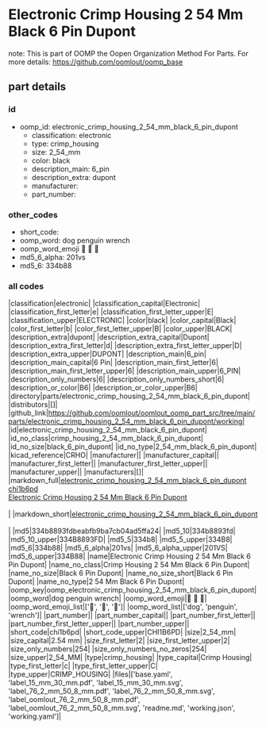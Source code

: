 # Electronic Crimp Housing 2 54 Mm Black 6 Pin Dupont  

note: This is part of OOMP the Oopen Organization Method For Parts. For more details: https://github.com/oomlout/oomp_base

##  part details





### id
* oomp_id: electronic_crimp_housing_2_54_mm_black_6_pin_dupont
  * classification: electronic
  * type: crimp_housing
  * size: 2_54_mm
  * color: black
  * description_main: 6_pin
  * description_extra: dupont
  * manufacturer: 
  * part_number: 

### other_codes
* short_code: 
* oomp_word: dog penguin wrench
* oomp_word_emoji :dog: :penguin: :wrench:
* md5_6_alpha: 201vs
* md5_6: 334b88

### all codes 
|classification|electronic|
|classification_capital|Electronic|
|classification_first_letter|e|
|classification_first_letter_upper|E|
|classification_upper|ELECTRONIC|
|color|black|
|color_capital|Black|
|color_first_letter|b|
|color_first_letter_upper|B|
|color_upper|BLACK|
|description_extra|dupont|
|description_extra_capital|Dupont|
|description_extra_first_letter|d|
|description_extra_first_letter_upper|D|
|description_extra_upper|DUPONT|
|description_main|6_pin|
|description_main_capital|6 Pin|
|description_main_first_letter|6|
|description_main_first_letter_upper|6|
|description_main_upper|6_PIN|
|description_only_numbers|6|
|description_only_numbers_short|6|
|description_or_color|B6|
|description_or_color_upper|B6|
|directory|parts/electronic_crimp_housing_2_54_mm_black_6_pin_dupont|
|distributors|[]|
|github_link|https://github.com/oomlout/oomlout_oomp_part_src/tree/main/parts/electronic_crimp_housing_2_54_mm_black_6_pin_dupont/working|
|id|electronic_crimp_housing_2_54_mm_black_6_pin_dupont|
|id_no_class|crimp_housing_2_54_mm_black_6_pin_dupont|
|id_no_size|black_6_pin_dupont|
|id_no_type|2_54_mm_black_6_pin_dupont|
|kicad_reference|CRHO|
|manufacturer||
|manufacturer_capital||
|manufacturer_first_letter||
|manufacturer_first_letter_upper||
|manufacturer_upper||
|manufacturers|[]|
|markdown_full|[electronic_crimp_housing_2_54_mm_black_6_pin_dupont](https://github.com/oomlout/oomlout_oomp_part_src/tree/main/parts/electronic_crimp_housing_2_54_mm_black_6_pin_dupont/working)<br>[chi1b6pd](https://github.com/oomlout/oomlout_oomp_part_src/tree/main/parts/electronic_crimp_housing_2_54_mm_black_6_pin_dupont/working)<br>[Electronic Crimp Housing 2 54 Mm Black 6 Pin Dupont](https://github.com/oomlout/oomlout_oomp_part_src/tree/main/parts/electronic_crimp_housing_2_54_mm_black_6_pin_dupont/working)<br><br>|
|markdown_short|[electronic_crimp_housing_2_54_mm_black_6_pin_dupont](https://github.com/oomlout/oomlout_oomp_part_src/tree/main/parts/electronic_crimp_housing_2_54_mm_black_6_pin_dupont/working)<br><br>|
|md5|334b8893fdbeabfb9ba7cb04ad5ffa24|
|md5_10|334b8893fd|
|md5_10_upper|334B8893FD|
|md5_5|334b8|
|md5_5_upper|334B8|
|md5_6|334b88|
|md5_6_alpha|201vs|
|md5_6_alpha_upper|201VS|
|md5_6_upper|334B88|
|name|Electronic Crimp Housing 2 54 Mm Black 6 Pin Dupont|
|name_no_class|Crimp Housing 2 54 Mm Black 6 Pin Dupont|
|name_no_size|Black 6 Pin Dupont|
|name_no_size_short|Black 6 Pin Dupont|
|name_no_type|2 54 Mm Black 6 Pin Dupont|
|oomp_key|oomp_electronic_crimp_housing_2_54_mm_black_6_pin_dupont|
|oomp_word|dog penguin wrench|
|oomp_word_emoji|:dog: :penguin: :wrench:|
|oomp_word_emoji_list|[':dog:', ':penguin:', ':wrench:']|
|oomp_word_list|['dog', 'penguin', 'wrench']|
|part_number||
|part_number_capital||
|part_number_first_letter||
|part_number_first_letter_upper||
|part_number_upper||
|short_code|chi1b6pd|
|short_code_upper|CHI1B6PD|
|size|2_54_mm|
|size_capital|2.54 mm|
|size_first_letter|2|
|size_first_letter_upper|2|
|size_only_numbers|254|
|size_only_numbers_no_zeros|254|
|size_upper|2_54_MM|
|type|crimp_housing|
|type_capital|Crimp Housing|
|type_first_letter|c|
|type_first_letter_upper|C|
|type_upper|CRIMP_HOUSING|
|files|['base.yaml', 'label_15_mm_30_mm.pdf', 'label_15_mm_30_mm.svg', 'label_76_2_mm_50_8_mm.pdf', 'label_76_2_mm_50_8_mm.svg', 'label_oomlout_76_2_mm_50_8_mm.pdf', 'label_oomlout_76_2_mm_50_8_mm.svg', 'readme.md', 'working.json', 'working.yaml']|

